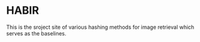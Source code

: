 HABIR
=====

This is the sroject site of various hashing methods for image retrieval which serves as the baselines.
